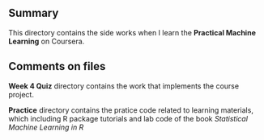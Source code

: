 ## Summary
This directory contains the side works when I learn the **Practical Machine Learning** on Coursera.

## Comments on files

**Week 4 Quiz** directory contains the work that implements the course project.

**Practice** directory contains the pratice code related to learning materials, which including R package tutorials and lab code of the book _Statistical Machine Learning in R_
